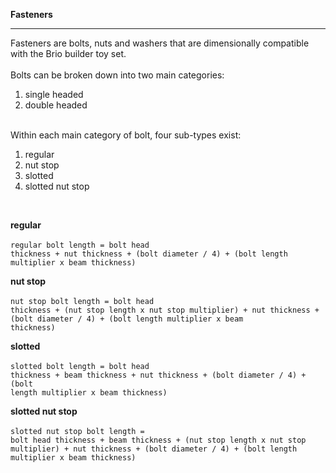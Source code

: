<b>Fasteners</b><br>
<hr>
Fasteners are bolts, nuts and washers that are dimensionally compatible with the Brio builder toy set.<br>
<br>
Bolts can be broken down into two main categories:
<ol>
  <li>single headed</li>
  <li>double headed</li>
</ol><br>
Within each main category of bolt, four sub-types exist:
<ol>
  <li>regular</li>
  <li>nut stop</li>
  <li>slotted</li>
  <li>slotted nut stop</li>
</ol><br>

<b>regular</b><br>
<br>
<code>regular bolt length = bolt head thickness + nut thickness + (bolt diameter / 4) + (bolt length multiplier x beam thickness)</code>

<b>nut stop</b><br>
<br>
<code>nut stop bolt length = bolt head thickness + (nut stop length x nut stop multiplier) + nut thickness + (bolt diameter / 4) + (bolt length multiplier x beam thickness)</code>

<b>slotted</b><br>
<br>
<code>slotted bolt length = bolt head thickness + beam thickness + nut thickness + (bolt diameter / 4) + (bolt length multiplier x beam thickness)</code>

<b>slotted nut stop</b><br>
<br>
<code>slotted nut stop bolt length = bolt head thickness + beam thickness + (nut stop length x nut stop multiplier) + nut thickness + (bolt diameter / 4) + (bolt length multiplier x beam thickness)</code>
